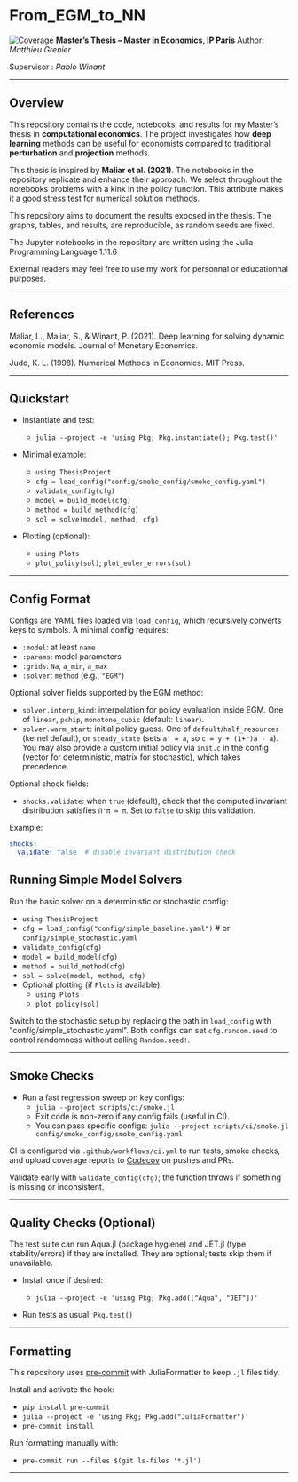 # From_EGM_to_NN
[![Coverage](https://codecov.io/gh/USER/From_EGM_to_NN/branch/main/graph/badge.svg)](https://codecov.io/gh/USER/From_EGM_to_NN)
**Master’s Thesis – Master in Economics, IP Paris**
Author: *Matthieu Grenier*

Supervisor : *Pablo Winant*

---

## Overview

This repository contains the code, notebooks, and results for my Master’s thesis in **computational economics**.
The project investigates how **deep learning** methods can be useful for economists compared to traditional **perturbation** and **projection** methods.

This thesis is inspired by **Maliar et al. (2021)**. The notebooks in the repository replicate and enhance their approach. We select throughout the notebooks problems with a kink in the policy function. This attribute makes it a good stress test for numerical solution methods.

This repository aims to document the results exposed in the thesis. The graphs, tables, and results, are reproducible, as random seeds are fixed.

The Jupyter notebooks in the repository are written using the Julia Programming Language 1.11.6

External readers may feel free to use my work for personnal or educationnal purposes.

---
## References

Maliar, L., Maliar, S., & Winant, P. (2021). Deep learning for solving dynamic economic models. Journal of Monetary Economics.

Judd, K. L. (1998). Numerical Methods in Economics. MIT Press.

---

## Quickstart

- Instantiate and test:
  - `julia --project -e 'using Pkg; Pkg.instantiate(); Pkg.test()'`

- Minimal example:
  - `using ThesisProject`
  - `cfg = load_config("config/smoke_config/smoke_config.yaml")`
  - `validate_config(cfg)`
  - `model = build_model(cfg)`
  - `method = build_method(cfg)`
  - `sol = solve(model, method, cfg)`

- Plotting (optional):
  - `using Plots`
  - `plot_policy(sol)`; `plot_euler_errors(sol)`

---

## Config Format

Configs are YAML files loaded via `load_config`, which recursively converts keys to symbols. A minimal config requires:
- `:model`: at least `name`
- `:params`: model parameters
- `:grids`: `Na`, `a_min`, `a_max`
- `:solver`: `method` (e.g., `"EGM"`)

Optional solver fields supported by the EGM method:
- `solver.interp_kind`: interpolation for policy evaluation inside EGM. One of `linear`, `pchip`, `monotone_cubic` (default: `linear`).
- `solver.warm_start`: initial policy guess. One of `default`/`half_resources` (kernel default), or `steady_state` (sets `a' = a`, so `c = y + (1+r)a - a`). You may also provide a custom initial policy via `init.c` in the config (vector for deterministic, matrix for stochastic), which takes precedence.

Optional shock fields:
- `shocks.validate`: when `true` (default), check that the computed invariant distribution satisfies `Π'π ≈ π`. Set to `false` to skip this validation.

Example:

```yaml
shocks:
  validate: false  # disable invariant distribution check
```

## Running Simple Model Solvers

Run the basic solver on a deterministic or stochastic config:

- `using ThesisProject`
- `cfg = load_config("config/simple_baseline.yaml")`  # or `config/simple_stochastic.yaml`
- `validate_config(cfg)`
- `model = build_model(cfg)`
- `method = build_method(cfg)`
- `sol = solve(model, method, cfg)`
- Optional plotting (if `Plots` is available):
  - `using Plots`
  - `plot_policy(sol)`

Switch to the stochastic setup by replacing the path in `load_config` with "config/simple_stochastic.yaml". Both configs can set `cfg.random.seed` to control randomness without calling `Random.seed!`.


---

## Smoke Checks

- Run a fast regression sweep on key configs:
  - `julia --project scripts/ci/smoke.jl`
  - Exit code is non-zero if any config fails (useful in CI).
  - You can pass specific configs: `julia --project scripts/ci/smoke.jl config/smoke_config/smoke_config.yaml`

CI is configured via `.github/workflows/ci.yml` to run tests, smoke checks, and upload coverage reports to [Codecov](https://codecov.io/gh/USER/From_EGM_to_NN) on pushes and PRs.

Validate early with `validate_config(cfg)`; the function throws if something is missing or inconsistent.

---

## Quality Checks (Optional)

The test suite can run Aqua.jl (package hygiene) and JET.jl (type stability/errors) if they are installed. They are optional; tests skip them if unavailable.

- Install once if desired:
  - `julia --project -e 'using Pkg; Pkg.add(["Aqua", "JET"])'`

- Run tests as usual: `Pkg.test()`

---

## Formatting

This repository uses [pre-commit](https://pre-commit.com/) with JuliaFormatter to keep `.jl` files tidy.

Install and activate the hook:

- `pip install pre-commit`
- `julia --project -e 'using Pkg; Pkg.add("JuliaFormatter")'`
- `pre-commit install`

Run formatting manually with:

- `pre-commit run --files $(git ls-files '*.jl')`

---
